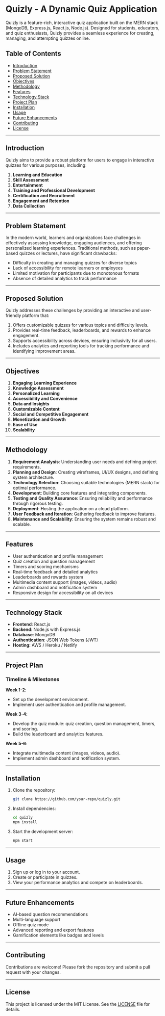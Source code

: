# Quizly - A Dynamic Quiz Application

Quizly is a feature-rich, interactive quiz application built on the MERN stack (MongoDB, Express.js, React.js, Node.js). Designed for students, educators, and quiz enthusiasts, Quizly provides a seamless experience for creating, managing, and attempting quizzes online.

## Table of Contents
- [Introduction](#introduction)
- [Problem Statement](#problem-statement)
- [Proposed Solution](#proposed-solution)
- [Objectives](#objectives)
- [Methodology](#methodology)
- [Features](#features)
- [Technology Stack](#technology-stack)
- [Project Plan](#project-plan)
- [Installation](#installation)
- [Usage](#usage)
- [Future Enhancements](#future-enhancements)
- [Contributing](#contributing)
- [License](#license)

---

## Introduction

Quizly aims to provide a robust platform for users to engage in interactive quizzes for various purposes, including:

1. **Learning and Education**
2. **Skill Assessment**
3. **Entertainment**
4. **Training and Professional Development**
5. **Certification and Recruitment**
6. **Engagement and Retention**
7. **Data Collection**

---

## Problem Statement

In the modern world, learners and organizations face challenges in effectively assessing knowledge, engaging audiences, and offering personalized learning experiences. Traditional methods, such as paper-based quizzes or lectures, have significant drawbacks:

- Difficulty in creating and managing quizzes for diverse topics
- Lack of accessibility for remote learners or employees
- Limited motivation for participants due to monotonous formats
- Absence of detailed analytics to track performance

---

## Proposed Solution

Quizly addresses these challenges by providing an interactive and user-friendly platform that:

1. Offers customizable quizzes for various topics and difficulty levels.
2. Provides real-time feedback, leaderboards, and rewards to enhance engagement.
3. Supports accessibility across devices, ensuring inclusivity for all users.
4. Includes analytics and reporting tools for tracking performance and identifying improvement areas.

---

## Objectives

1. **Engaging Learning Experience**
2. **Knowledge Assessment**
3. **Personalized Learning**
4. **Accessibility and Convenience**
5. **Data and Insights**
6. **Customizable Content**
7. **Social and Competitive Engagement**
8. **Monetization and Growth**
9. **Ease of Use**
10. **Scalability**

---

## Methodology

1. **Requirement Analysis**: Understanding user needs and defining project requirements.
2. **Planning and Design**: Creating wireframes, UI/UX designs, and defining system architecture.
3. **Technology Selection**: Choosing suitable technologies (MERN stack) for optimal performance.
4. **Development**: Building core features and integrating components.
5. **Testing and Quality Assurance**: Ensuring reliability and performance through rigorous testing.
6. **Deployment**: Hosting the application on a cloud platform.
7. **User Feedback and Iteration**: Gathering feedback to improve features.
8. **Maintenance and Scalability**: Ensuring the system remains robust and scalable.

---

## Features

- User authentication and profile management
- Quiz creation and question management
- Timers and scoring mechanisms
- Real-time feedback and detailed analytics
- Leaderboards and rewards system
- Multimedia content support (images, videos, audio)
- Admin dashboard and notification system
- Responsive design for accessibility on all devices

---

## Technology Stack

- **Frontend**: React.js
- **Backend**: Node.js with Express.js
- **Database**: MongoDB
- **Authentication**: JSON Web Tokens (JWT)
- **Hosting**: AWS / Heroku / Netlify

---

## Project Plan

### Timeline & Milestones

**Week 1-2**:
- Set up the development environment.
- Implement user authentication and profile management.

**Week 3-4**:
- Develop the quiz module: quiz creation, question management, timers, and scoring.
- Build the leaderboard and analytics features.

**Week 5-6**:
- Integrate multimedia content (images, videos, audio).
- Implement admin dashboard and notification system.

---

## Installation

1. Clone the repository:
   ```bash
   git clone https://github.com/your-repo/quizly.git
   ```
2. Install dependencies:
   ```bash
   cd quizly
   npm install
   ```
3. Start the development server:
   ```bash
   npm start
   ```

---

## Usage

1. Sign up or log in to your account.
2. Create or participate in quizzes.
3. View your performance analytics and compete on leaderboards.

---

## Future Enhancements

- AI-based question recommendations
- Multi-language support
- Offline quiz mode
- Advanced reporting and export features
- Gamification elements like badges and levels

---

## Contributing

Contributions are welcome! Please fork the repository and submit a pull request with your changes.

---

## License

This project is licensed under the MIT License. See the [LICENSE](LICENSE) file for details.


